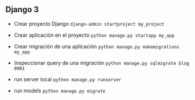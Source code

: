 ## Django 3

- Crear proyecto Django
`django-admin startproject my_project`

- Crear aplicación en el proyecto
`python manage.py startapp my_app`

- Crear migración de una aplicación
`python manage.py makemigrations my_app`

- Inspeccionar query de una migración
`python manage.py sqlmigrate blog 0001`

- run server local 
`python manage.py runserver`

- run models
`python manage.py migrate`
